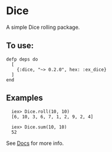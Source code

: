 # Dice

A simple Dice rolling package.

## To use:
```elixir-lang
defp deps do
  [
    {:dice, "~> 0.2.0", hex: :ex_dice}
  ]
end
```

## Examples
```elixir-lang
  iex> Dice.roll(10, 10)
  [6, 10, 3, 6, 7, 1, 2, 9, 2, 4]

  iex> Dice.sum(10, 10)
  52
```

See [Docs](http://www.matthewsecrist.net/Dice) for more info.
